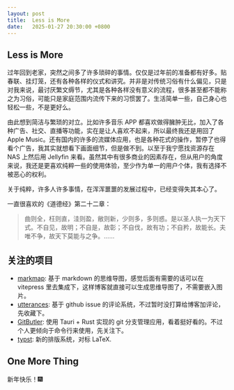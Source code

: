 ```yaml
---
layout: post
title:  Less is More
date:   2025-01-27 20:30:00 +0800
---
```


## Less is More

过年回到老家，突然之间多了许多琐碎的事情。仅仅是过年前的准备都有好多。贴春联、挂灯笼，还有各种各样的仪式和讲究。并非是对传统习俗有什么偏见，只是对我来说，最讨厌繁文缛节，尤其是各种各样没有意义的流程，很多甚至都不能称之为习俗，可能只是家庭范围内流传下来的习惯罢了。生活简单一些，自己身心也轻松一些，不是更好么。

由此想到简洁与繁琐的对立。比如许多音乐 APP 都喜欢做得臃肿无比，加入了各种广告、社交、直播等功能，实在是让人喜欢不起来，所以最终我还是用回了 Apple Music。还有国内的许多的流媒体应用，也是各种花式的操作，暂停了也得看个广告，我其实就想看下画面细节，但是做不到。以至于我宁愿找资源存在 NAS 上然后用 Jellyfin 来看。虽然其中有很多商业的因素存在，但从用户的角度来说，我还是更喜欢纯粹一些的使用体验，至少作为单一的用户个体，我有选择不被恶心的权利。

关于纯粹，许多人许多事情，在浑浑噩噩的发展过程中，已经变得失其本心了。

一直很喜欢的《道德经》第二十二章：

> 曲则全，枉则直，洼则盈，敝则新，少则多，多则惑。是以圣人执一为天下式。不自见，故明；不自是，故彰；不自伐，故有功；不自矜，故能长。夫唯不争，故天下莫能与之争。……

## 关注的项目

* [markmap](https://markmap.js.org/): 基于 markdown 的思维导图，感觉后面有需要的话可以在 vitepress 里去集成下，这样博客就直接可以生成思维导图了，不需要嵌入图片。
* [utterances](https://utteranc.es/): 基于 github issue 的评论系统，不过暂时没打算给博客加评论，先收藏下。
* [GitButler](https://gitbutler.com/): 使用 Tauri + Rust 实现的 git 分支管理应用，看着挺好看的。不过个人更倾向于命令行来使用，先关注下。
* [typst](https://typst.app/): 新的排版系统，对标 LaTeX.

## One More Thing

新年快乐！🎆
